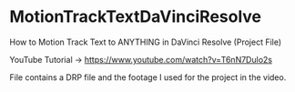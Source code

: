 # MotionTrackTextDaVinciResolve
How to Motion Track Text to ANYTHING in DaVinci Resolve (Project File)

YouTube Tutorial -> https://www.youtube.com/watch?v=T6nN7Dulo2s

File contains a DRP file and the footage I used for the project in the video.
